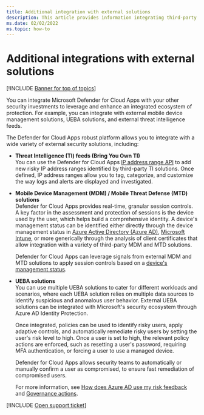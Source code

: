 ```yaml
---
title: Additional integration with external solutions
description: This article provides information integrating third-party solutions with Defender for Cloud Apps.
ms.date: 02/02/2022
ms.topic: how-to
---
```

# Additional integrations with external solutions

[!INCLUDE [Banner for top of topics](includes/banner.md)]

You can integrate Microsoft Defender for Cloud Apps with your other security investments to leverage and enhance an integrated ecosystem of protection. For example, you can integrate with external mobile device management solutions, UEBA solutions, and external threat intelligence feeds.

The Defender for Cloud Apps robust platform allows you to integrate with a wide variety of external security solutions, including:

- **Threat Intelligence (TI) feeds (Bring You Own TI)**  
    You can use the Defender for Cloud Apps [IP address range API](api-data-enrichment.md) to add new risky IP address ranges identified by third-party TI solutions. Once defined, IP address ranges allow you to tag, categorize, and customize the way logs and alerts are displayed and investigated.

- **Mobile Device Management (MDM) / Mobile Threat Defense (MTD) solutions**  
    Defender for Cloud Apps provides real-time, granular session controls. A key factor in the assessment and protection of sessions is the device used by the user, which helps build a comprehensive identity. A device's management status can be identified either directly through the device management status in [Azure Active Directory (Azure AD)](/azure/active-directory/conditional-access/overview), [Microsoft Intune](/mem/intune/protect/mobile-threat-defense), or more generically through the analysis of client certificates that allow integration with a variety of third-party MDM and MTD solutions.

    Defender for Cloud Apps can leverage signals from external MDM and MTD solutions to apply session controls based on a [device's management status](proxy-intro-aad.md#managed-device-identification).

- **UEBA solutions**  
    You can use multiple UEBA solutions to cater for different workloads and scenarios, where each UEBA solution relies on multiple data sources to identify suspicious and anomalous user behavior. External UEBA solutions can be integrated with Microsoft's security ecosystem through Azure AD Identity Protection.

    Once integrated, policies can be used to identify risky users, apply adaptive controls, and automatically remediate risky users by setting the user's risk level to high. Once a user is set to high, the relevant policy actions are enforced, such as resetting a user's password, requiring MFA authentication, or forcing a user to use a managed device.

    Defender for Cloud Apps allows security teams to automatically or manually confirm a user as compromised, to ensure fast remediation of compromised users.

    For more information, see [How does Azure AD use my risk feedback](/azure/active-directory/identity-protection/howto-identity-protection-risk-feedback#how-does-azure-ad-use-my-risk-feedback) and [Governance actions](accounts.md#governance-actions).

[!INCLUDE [Open support ticket](includes/support.md)]
